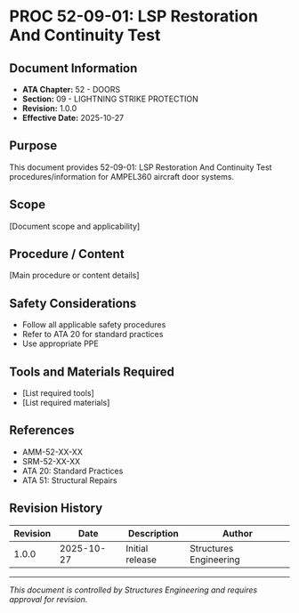 # PROC 52-09-01: LSP Restoration And Continuity Test

## Document Information

- **ATA Chapter:** 52 - DOORS
- **Section:** 09 - LIGHTNING STRIKE PROTECTION
- **Revision:** 1.0.0
- **Effective Date:** 2025-10-27

## Purpose

This document provides 52-09-01: LSP Restoration And Continuity Test procedures/information for AMPEL360 aircraft door systems.

## Scope

[Document scope and applicability]

## Procedure / Content

[Main procedure or content details]

## Safety Considerations

- Follow all applicable safety procedures
- Refer to ATA 20 for standard practices
- Use appropriate PPE

## Tools and Materials Required

- [List required tools]
- [List required materials]

## References

- AMM-52-XX-XX
- SRM-52-XX-XX
- ATA 20: Standard Practices
- ATA 51: Structural Repairs

## Revision History

| Revision | Date       | Description    | Author                 |
|----------|------------|----------------|------------------------|
| 1.0.0    | 2025-10-27 | Initial release| Structures Engineering |

---

*This document is controlled by Structures Engineering and requires approval for revision.*
